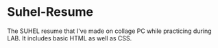 # Suhel-Resume
The SUHEL resume that I've made on collage PC while practicing during LAB. It includes basic HTML as well as CSS.
